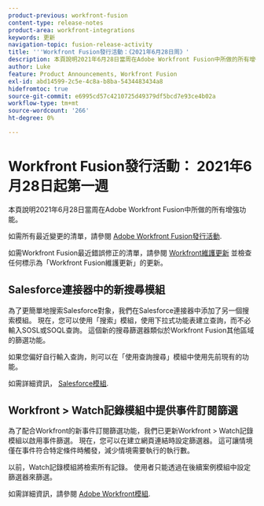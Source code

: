 ```yaml
---
product-previous: workfront-fusion
content-type: release-notes
product-area: workfront-integrations
keywords: 更新
navigation-topic: fusion-release-activity
title: '''Workfront Fusion發行活動：《2021年6月28日周》'
description: 本頁說明2021年6月28日當周在Adobe Workfront Fusion中所做的所有增強功能。
author: Luke
feature: Product Announcements, Workfront Fusion
exl-id: abd14599-2c5e-4c8a-b8ba-5434483434a8
hidefromtoc: true
source-git-commit: e6995cd57c4210725d49379df5bcd7e93ce4b02a
workflow-type: tm+mt
source-wordcount: '266'
ht-degree: 0%

---
```


# Workfront Fusion發行活動： 2021年6月28日起第一週

本頁說明2021年6月28日當周在Adobe Workfront Fusion中所做的所有增強功能。

如需所有最近變更的清單，請參閱 [Adobe Workfront Fusion發行活動](../../../product-announcements/product-releases/fusion-release-activity/fusion-release-activity.md).

如需Workfront Fusion最近錯誤修正的清單，請參閱 [Workfront維護更新](https://experienceleague.adobe.com/docs/workfront-known-issues/releases/current-updates.html) 並檢查任何標示為「Workfront Fusion維護更新」的更新。

## Salesforce連接器中的新搜尋模組

為了更簡單地搜索Salesforce對象，我們在Salesforce連接器中添加了另一個搜索模組。 現在，您可以使用「搜索」模組，使用下拉式功能表建立查詢，而不必輸入SOSL或SOQL查詢。 這個新的搜尋篩選器類似於Workfront Fusion其他區域的篩選功能。

如果您偏好自行輸入查詢，則可以在「使用查詢搜尋」模組中使用先前現有的功能。

如需詳細資訊， [Salesforce模組](../../../workfront-fusion/apps-and-their-modules/salesforce-modules.md).

## Workfront > Watch記錄模組中提供事件訂閱篩選

為了配合Workfront的新事件訂閱篩選功能，我們已更新Workfront > Watch記錄模組以啟用事件篩選。 現在，您可以在建立網頁連結時設定篩選器。 這可讓情境僅在事件符合特定條件時觸發，減少情境需要執行的執行數。

以前，Watch記錄模組將檢索所有記錄。 使用者只能透過在後續案例模組中設定篩選器來篩選。

如需詳細資訊，請參閱 [Adobe Workfront模組](../../../workfront-fusion/apps-and-their-modules/workfront-modules.md).
